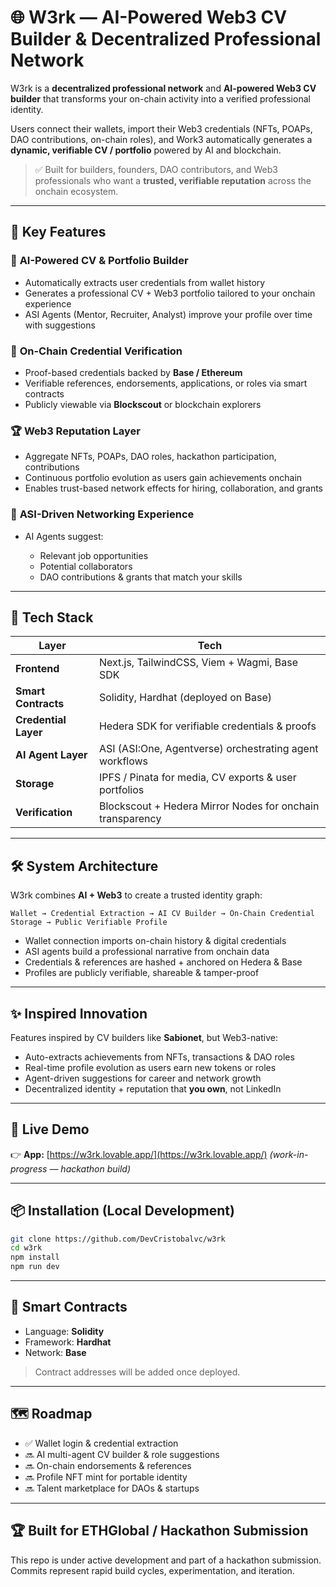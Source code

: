 # 🌐 W3rk — AI-Powered Web3 CV Builder & Decentralized Professional Network

W3rk is a **decentralized professional network** and **AI-powered Web3 CV builder** that transforms your on-chain activity into a verified professional identity.

Users connect their wallets, import their Web3 credentials (NFTs, POAPs, DAO contributions, on-chain roles), and Work3 automatically generates a **dynamic, verifiable CV / portfolio** powered by AI and blockchain.

> ✅ Built for builders, founders, DAO contributors, and Web3 professionals who want a **trusted, verifiable reputation** across the onchain ecosystem.

---

## 🚀 Key Features

### 🧬 **AI-Powered CV & Portfolio Builder**

* Automatically extracts user credentials from wallet history
* Generates a professional CV + Web3 portfolio tailored to your onchain experience
* ASI Agents (Mentor, Recruiter, Analyst) improve your profile over time with suggestions

### 🔗 **On-Chain Credential Verification**

* Proof-based credentials backed by **Base / Ethereum**
* Verifiable references, endorsements, applications, or roles via smart contracts
* Publicly viewable via **Blockscout** or blockchain explorers

### 🏆 **Web3 Reputation Layer**

* Aggregate NFTs, POAPs, DAO roles, hackathon participation, contributions
* Continuous portfolio evolution as users gain achievements onchain
* Enables trust-based network effects for hiring, collaboration, and grants

### 🧠 **ASI-Driven Networking Experience**

* AI Agents suggest:

  * Relevant job opportunities
  * Potential collaborators
  * DAO contributions & grants that match your skills

---

## 🧱 Tech Stack

| Layer                | Tech                                                      |
| -------------------- | --------------------------------------------------------- |
| **Frontend**         | Next.js, TailwindCSS, Viem + Wagmi, Base SDK              |
| **Smart Contracts**  | Solidity, Hardhat (deployed on Base)                      |
| **Credential Layer** | Hedera SDK for verifiable credentials & proofs            |
| **AI Agent Layer**   | ASI (ASI:One, Agentverse) orchestrating agent workflows   |
| **Storage**          | IPFS / Pinata for media, CV exports & user portfolios     |
| **Verification**     | Blockscout + Hedera Mirror Nodes for onchain transparency |

---

## 🛠️ System Architecture

W3rk combines **AI + Web3** to create a trusted identity graph:

```
Wallet → Credential Extraction → AI CV Builder → On-Chain Credential Storage → Public Verifiable Profile
```

* Wallet connection imports on-chain history & digital credentials
* ASI agents build a professional narrative from onchain data
* Credentials & references are hashed + anchored on Hedera & Base
* Profiles are publicly verifiable, shareable & tamper-proof

---

## ✨ Inspired Innovation

Features inspired by CV builders like **Sabionet**, but Web3-native:

* Auto-extracts achievements from NFTs, transactions & DAO roles
* Real-time profile evolution as users earn new tokens or roles
* Agent-driven suggestions for career and network growth
* Decentralized identity + reputation that **you own**, not LinkedIn

---

## 📍 Live Demo

👉 **App:** [https://w3rk.lovable.app/](https://w3rk.lovable.app/)
*(work-in-progress — hackathon build)*

---

## 📦 Installation (Local Development)

```bash
git clone https://github.com/DevCristobalvc/w3rk
cd w3rk
npm install
npm run dev
```

---

## 🧪 Smart Contracts

* Language: **Solidity**
* Framework: **Hardhat**
* Network: **Base**

> Contract addresses will be added once deployed.

---

## 🗺️ Roadmap

* ✅ Wallet login & credential extraction
* 🔜 AI multi-agent CV builder & role suggestions
* 🔜 On-chain endorsements & references
* 🔜 Profile NFT mint for portable identity
* 🔜 Talent marketplace for DAOs & startups

---

## 🏆 Built for ETHGlobal / Hackathon Submission

This repo is under active development and part of a hackathon submission.
Commits represent rapid build cycles, experimentation, and iteration.


